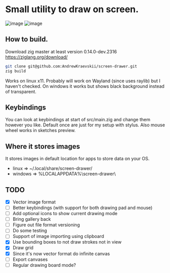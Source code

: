 # Small utility to draw on screen. 

![image](https://github.com/user-attachments/assets/475bd9d5-c0b3-4813-8ce4-9ce323167a71)
![image](https://github.com/user-attachments/assets/b615b390-e052-454c-818d-2f139788bb91)

## How to build.
Download zig master at least version 0.14.0-dev.2316 https://ziglang.org/download/
```sh
git clone git@github.com:AndrewKraevskii/screen-drawer.git
zig build
```
Works on linux x11. Probably will work on Wayland (since uses raylib) but I haven't checked. On windows it works but shows black background instead of transparent.

## Keybindings
You can look at keybindings at start of src/main.zig and change them however you like. Default once are just for my setup with stylus. Also mouse wheel works in sketches preview.

## Where it stores images
It stores images in default location for apps to store data on your OS.
- linux => ~/.local/share/screen-drawer/
- windows => %LOCALAPPDATA%\\screen-drawer\\



## TODO
- [x] Vector image format
- [ ] Better keybindings (with support for both drawing pad and mouse)
- [ ] Add optional icons to show current drawing mode
- [ ] Bring gallery back
- [ ] Figure out file format versioning
- [ ] Do some testing
- [ ] Support of image importing using clipboard
- [x] Use bounding boxes to not draw strokes not in view
- [x] Draw grid
- [x] Since it's now vector format do infinite canvas
- [ ] Export canvases
- [ ] Regular drawing board mode?

